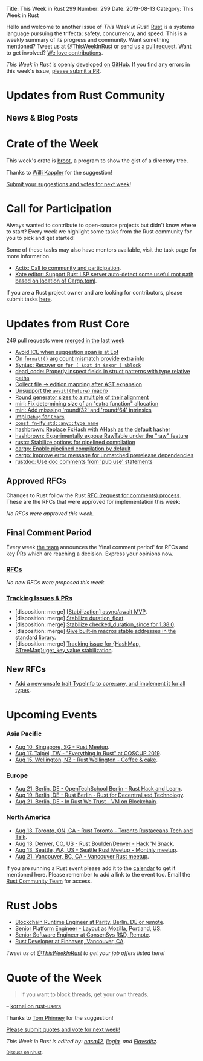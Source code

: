Title: This Week in Rust 299
Number: 299
Date: 2019-08-13
Category: This Week in Rust

Hello and welcome to another issue of *This Week in Rust*!
[Rust](http://rust-lang.org) is a systems language pursuing the trifecta: safety, concurrency, and speed.
This is a weekly summary of its progress and community.
Want something mentioned? Tweet us at [@ThisWeekInRust](https://twitter.com/ThisWeekInRust) or [send us a pull request](https://github.com/cmr/this-week-in-rust).
Want to get involved? [We love contributions](https://github.com/rust-lang/rust/blob/master/CONTRIBUTING.md).

*This Week in Rust* is openly developed [on GitHub](https://github.com/cmr/this-week-in-rust).
If you find any errors in this week's issue, [please submit a PR](https://github.com/cmr/this-week-in-rust/pulls).

# Updates from Rust Community

## News & Blog Posts

# Crate of the Week

This week's crate is [broot](https://github.com/Canop/broot), a program to show the gist of a directory tree.

Thanks to [Willi Kappler](https://users.rust-lang.org/t/crate-of-the-week/2704/596) for the suggestion!

[Submit your suggestions and votes for next week][submit_crate]!

[submit_crate]: https://users.rust-lang.org/t/crate-of-the-week/2704

# Call for Participation

Always wanted to contribute to open-source projects but didn't know where to start?
Every week we highlight some tasks from the Rust community for you to pick and get started!

Some of these tasks may also have mentors available, visit the task page for more information.

* [Actix: Call to community and participation](https://github.com/actix/actix-web/issues/1019).
* [Kate editor: Support Rust LSP server auto-detect some useful root path based on location of Cargo.toml](https://phabricator.kde.org/D22963).

If you are a Rust project owner and are looking for contributors, please submit tasks [here][guidelines].

[guidelines]: https://users.rust-lang.org/t/twir-call-for-participation/4821

# Updates from Rust Core

249 pull requests were [merged in the last week][merged]

[merged]: https://github.com/search?q=is%3Apr+org%3Arust-lang+is%3Amerged+merged%3A2019-07-29..2019-08-05

* [Avoid ICE when suggestion span is at Eof](https://github.com/rust-lang/rust/pull/62995)
* [On `format!()` arg count mismatch provide extra info](https://github.com/rust-lang/rust/pull/63121)
* [Syntax: Recover on `for ( $pat in $expr ) $block`](https://github.com/rust-lang/rust/pull/62928)
* [dead_code: Properly inspect fields in struct patterns with type relative paths](https://github.com/rust-lang/rust/pull/63227)
* [Collect file → edition mapping after AST expansion](https://github.com/rust-lang/rls/pull/1513)
* [Unsupport the `await!(future)` macro](https://github.com/rust-lang/rust/pull/62293)
* [Round generator sizes to a multiple of their alignment](https://github.com/rust-lang/rust/pull/63208)
* [miri: Fix determining size of an "extra function" allocation](https://github.com/rust-lang/rust/pull/63076)
* [miri: Add misssing 'roundf32' and 'roundf64' intrinsics](https://github.com/rust-lang/miri/pull/885)
* [Impl `Debug` for `Chars`](https://github.com/rust-lang/rust/pull/63000)
* [`const fn`-ify `std::any::type_name`](https://github.com/rust-lang/rust/pull/63123)
* [hashbrown: Replace FxHash with AHash as the default hasher](https://github.com/rust-lang/hashbrown/pull/97)
* [hashbrown: Experimentally expose RawTable under the "raw" feature](https://github.com/rust-lang/hashbrown/pull/108)
* [rustc: Stabilize options for pipelined compilation](https://github.com/rust-lang/rust/pull/62766)
* [cargo: Enable pipelined compilation by default](https://github.com/rust-lang/cargo/pull/7143)
* [cargo: Improve error message for unmatched prerelease dependencies](https://github.com/rust-lang/cargo/pull/7191)
* [rustdoc: Use doc comments from 'pub use' statements](https://github.com/rust-lang/rust/pull/63048)

## Approved RFCs

Changes to Rust follow the Rust [RFC (request for comments)
process](https://github.com/rust-lang/rfcs#rust-rfcs). These
are the RFCs that were approved for implementation this week:

*No RFCs were approved this week.*

## Final Comment Period

Every week [the team](https://www.rust-lang.org/team.html) announces the
'final comment period' for RFCs and key PRs which are reaching a
decision. Express your opinions now.

### [RFCs](https://github.com/rust-lang/rfcs/labels/final-comment-period)

*No new RFCs were proposed this week.*

### [Tracking Issues & PRs](https://github.com/rust-lang/rust/labels/final-comment-period)

* [disposition: merge] [[Stabilization] async/await MVP](https://github.com/rust-lang/rust/issues/62149).
* [disposition: merge] [Stabilize duration_float](https://github.com/rust-lang/rust/pull/62756).
* [disposition: merge] [Stabilize checked_duration_since for 1.38.0](https://github.com/rust-lang/rust/pull/62860).
* [disposition: merge] [Give built-in macros stable addresses in the standard library](https://github.com/rust-lang/rust/pull/63056).
* [disposition: merge] [Tracking issue for {HashMap, BTreeMap}::get_key_value stabilization](https://github.com/rust-lang/rust/issues/49347).

## New RFCs

* [Add a new unsafe trait TypeInfo to core::any, and implement it for all types](https://github.com/rust-lang/rfcs/pull/2738).

# Upcoming Events

### Asia Pacific

* [Aug 10. Singapore, SG - Rust Meetup](https://www.eventbrite.com/e/rust-meetup-tickets-65358532129).
* [Aug 17. Taipei, TW - "Everything in Rust" at COSCUP 2019](https://coscup.org/2019/en/).
* [Aug 15. Wellington, NZ - Rust Wellington - Coffee & cake](https://www.meetup.com/Rust-Wellington/events/hgrxbryzlbtb/).

### Europe

* [Aug 21. Berlin, DE - OpenTechSchool Berlin - Rust Hack and Learn](https://www.meetup.com/opentechschool-berlin/events/gkkttqyzlbcc/).
* [Aug 19. Berlin, DE - Rust Berlin - Rust for Decentralised Technology](https://www.meetup.com/Rust-Berlin/events/263390533).
* [Aug 21. Berlin, DE - In Rust We Trust - VM on Blockchain](https://www.meetup.com/Rust-in-Blockchain-Berlin/events/263526816/).

### North America

* [Aug 13. Toronto, ON, CA - Rust Toronto - Toronto Rustaceans Tech and Talk](https://www.meetup.com/Rust-Toronto/events/263395708).
* [Aug 13. Denver, CO, US - Rust Boulder/Denver - Hack 'N Snack](https://www.meetup.com/Rust-Boulder-Denver/events/263156621/).
* [Aug 13. Seattle, WA, US - Seattle Rust Meetup - Monthly meetup](https://www.meetup.com/Seattle-Rust-Meetup/events/prbtdryzlbrb/).
* [Aug 21. Vancouver, BC, CA - Vancouver Rust meetup](https://www.meetup.com/Vancouver-Rust/events/rwcpfryzlbcc/).

If you are running a Rust event please add it to the [calendar] to get
it mentioned here. Please remember to add a link to the event too.
Email the [Rust Community Team][community] for access.

[calendar]: https://www.google.com/calendar/embed?src=apd9vmbc22egenmtu5l6c5jbfc%40group.calendar.google.com
[community]: mailto:community-team@rust-lang.org

# Rust Jobs

* [Blockchain Runtime Engineer at Parity, Berlin, DE or remote](https://www.parity.io/jobs/#berlin-blockchain-runtime-engineer).
* [Senior Platform Engineer - Layout as Mozilla, Portland, US](https://careers.mozilla.org/position/gh/1787784/).
* [Senior Software Engineer at ConsenSys R&D, Remote](https://consensys.net/open-roles/1792013/).
* [Rust Developer at Finhaven, Vancouver, CA](https://finhaven.humi.ca/job-board/engineering/1306).

*Tweet us at [@ThisWeekInRust](https://twitter.com/ThisWeekInRust) to get your job offers listed here!*

# Quote of the Week

> If you want to block threads, get your own threads.

– [kornel on rust-users](https://users.rust-lang.org/t/how-to-implement-a-future-for-a-long-running-function-i-can-not-modify/30610/12)

Thanks to [Tom Phinney](https://users.rust-lang.org/t/twir-quote-of-the-week/328/679) for the suggestion!

[Please submit quotes and vote for next week!](https://users.rust-lang.org/t/twir-quote-of-the-week/328)

*This Week in Rust is edited by: [nasa42](https://github.com/nasa42), [llogiq](https://github.com/llogiq), and [Flavsditz](https://github.com/Flavsditz).*

<small>[Discuss on r/rust]().</small>
